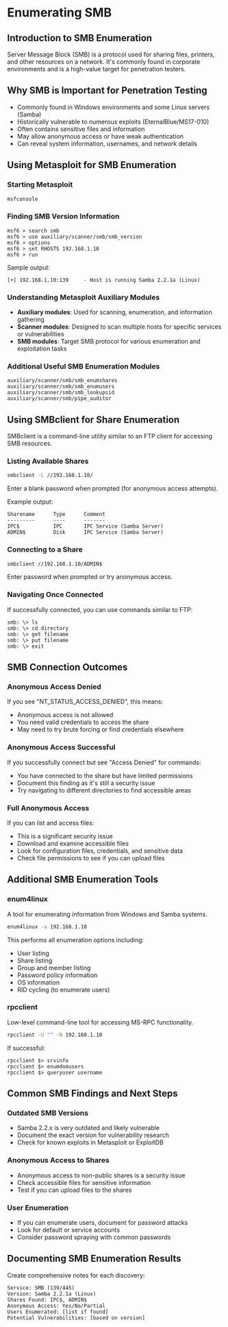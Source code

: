 # Enumerating SMB

## Introduction to SMB Enumeration

Server Message Block (SMB) is a protocol used for sharing files, printers, and other resources on a network. It's commonly found in corporate environments and is a high-value target for penetration testers.

## Why SMB is Important for Penetration Testing

- Commonly found in Windows environments and some Linux servers (Samba)
- Historically vulnerable to numerous exploits (EternalBlue/MS17-010)
- Often contains sensitive files and information
- May allow anonymous access or have weak authentication
- Can reveal system information, usernames, and network details

## Using Metasploit for SMB Enumeration

### Starting Metasploit
```bash
msfconsole
```

### Finding SMB Version Information
```
msf6 > search smb
msf6 > use auxiliary/scanner/smb/smb_version
msf6 > options
msf6 > set RHOSTS 192.168.1.10
msf6 > run
```

Sample output:
```
[+] 192.168.1.10:139     - Host is running Samba 2.2.1a (Linux)
```

### Understanding Metasploit Auxiliary Modules
- **Auxiliary modules**: Used for scanning, enumeration, and information gathering
- **Scanner modules**: Designed to scan multiple hosts for specific services or vulnerabilities
- **SMB modules**: Target SMB protocol for various enumeration and exploitation tasks

### Additional Useful SMB Enumeration Modules
```
auxiliary/scanner/smb/smb_enumshares
auxiliary/scanner/smb/smb_enumusers
auxiliary/scanner/smb/smb_lookupsid
auxiliary/scanner/smb/pipe_auditor
```

## Using SMBclient for Share Enumeration

SMBclient is a command-line utility similar to an FTP client for accessing SMB resources.

### Listing Available Shares
```bash
smbclient -L //192.168.1.10/
```
Enter a blank password when prompted (for anonymous access attempts).

Example output:
```
Sharename      Type      Comment
---------      ----      -------
IPC$           IPC       IPC Service (Samba Server)
ADMIN$         Disk      IPC Service (Samba Server)
```

### Connecting to a Share
```bash
smbclient //192.168.1.10/ADMIN$ 
```
Enter password when prompted or try anonymous access.

### Navigating Once Connected
If successfully connected, you can use commands similar to FTP:
```
smb: \> ls
smb: \> cd directory
smb: \> get filename
smb: \> put filename
smb: \> exit
```

## SMB Connection Outcomes

### Anonymous Access Denied
If you see "NT_STATUS_ACCESS_DENIED", this means:
- Anonymous access is not allowed
- You need valid credentials to access the share
- May need to try brute forcing or find credentials elsewhere

### Anonymous Access Successful
If you successfully connect but see "Access Denied" for commands:
- You have connected to the share but have limited permissions
- Document this finding as it's still a security issue
- Try navigating to different directories to find accessible areas

### Full Anonymous Access
If you can list and access files:
- This is a significant security issue
- Download and examine accessible files
- Look for configuration files, credentials, and sensitive data
- Check file permissions to see if you can upload files

## Additional SMB Enumeration Tools

### enum4linux
A tool for enumerating information from Windows and Samba systems.
```bash
enum4linux -a 192.168.1.10
```
This performs all enumeration options including:
- User listing
- Share listing
- Group and member listing
- Password policy information
- OS information
- RID cycling (to enumerate users)

### rpcclient
Low-level command-line tool for accessing MS-RPC functionality.
```bash
rpcclient -U "" -N 192.168.1.10
```
If successful:
```
rpcclient $> srvinfo
rpcclient $> enumdomusers
rpcclient $> queryuser username
```

## Common SMB Findings and Next Steps

### Outdated SMB Versions
- Samba 2.2.x is very outdated and likely vulnerable
- Document the exact version for vulnerability research
- Check for known exploits in Metasploit or ExploitDB

### Anonymous Access to Shares
- Anonymous access to non-public shares is a security issue
- Check accessible files for sensitive information
- Test if you can upload files to the shares

### User Enumeration
- If you can enumerate users, document for password attacks
- Look for default or service accounts
- Consider password spraying with common passwords

## Documenting SMB Enumeration Results

Create comprehensive notes for each discovery:
```
Service: SMB (139/445)
Version: Samba 2.2.1a (Linux)
Shares Found: IPC$, ADMIN$
Anonymous Access: Yes/No/Partial
Users Enumerated: [list if found]
Potential Vulnerabilities: [based on version]
```
